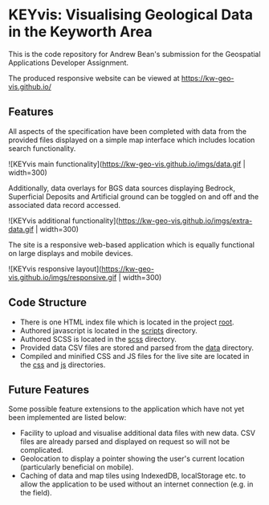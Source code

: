 # KEYvis: Visualising Geological Data in the Keyworth Area

This is the code repository for Andrew Bean's submission for the Geospatial Applications Developer Assignment.

The produced responsive website can be viewed at https://kw-geo-vis.github.io/

## Features

All aspects of the specification have been completed with data from the provided files displayed on a simple map interface which includes location search functionality.

![KEYvis main functionality](https://kw-geo-vis.github.io/imgs/data.gif | width=300)

Additionally, data overlays for BGS data sources displaying Bedrock, Superficial Deposits and Artificial ground can be toggled on and off and the associated data record accessed.

![KEYvis additional functionality](https://kw-geo-vis.github.io/imgs/extra-data.gif | width=300)

The site is a responsive web-based application which is equally functional on large displays and mobile devices.

![KEYvis responsive layout](https://kw-geo-vis.github.io/imgs/responsive.gif | width=300)

## Code Structure

* There is one HTML index file which is located in the project [root](https://github.com/kw-geo-vis/kw-geo-vis.github.io/tree/master/).
* Authored javascript is located in the [scripts](https://github.com/kw-geo-vis/kw-geo-vis.github.io/tree/master/scripts) directory.
* Authored SCSS is located in the [scss](https://github.com/kw-geo-vis/kw-geo-vis.github.io/tree/master/scss) directory.
* Provided data CSV files are stored and parsed from the [data](https://github.com/kw-geo-vis/kw-geo-vis.github.io/tree/master/data) directory.
* Compiled and minified CSS and JS files for the live site are located in the [css](https://github.com/kw-geo-vis/kw-geo-vis.github.io/tree/master/css) and [js](https://github.com/kw-geo-vis/kw-geo-vis.github.io/tree/master/js) directories.

## Future Features

Some possible feature extensions to the application which have not yet been implemented are listed below:

* Facility to upload and visualise additional data files with new data.  CSV files are already parsed and displayed on request so will not be complicated.
* Geolocation to display a pointer showing the user's current location (particularly beneficial on mobile).
* Caching of data and map tiles using IndexedDB, localStorage etc. to allow the application to be used without an internet connection (e.g. in the field).